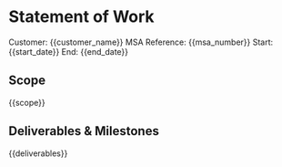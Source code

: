 # Statement of Work

Customer: {{customer_name}}
MSA Reference: {{msa_number}}
Start: {{start_date}}  End: {{end_date}}

## Scope
{{scope}}

## Deliverables & Milestones
{{deliverables}}
